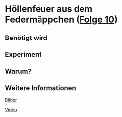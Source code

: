 # Höllenfeuer aus dem Federmäppchen ([Folge 10](http://minkorrekt.de/methodisch-inkorrekt-folge-10-privatbrauerei/))

## Benötigt wird


## Experiment


## Warum?

## Weitere Informationen

[Bilder](https://plus.google.com/photos/107341743493109591753/albums/5927288824424863633?authkey=COaOl6afqeL43gE)

[Video](http://youtu.be/HJvvL-ubJMo)